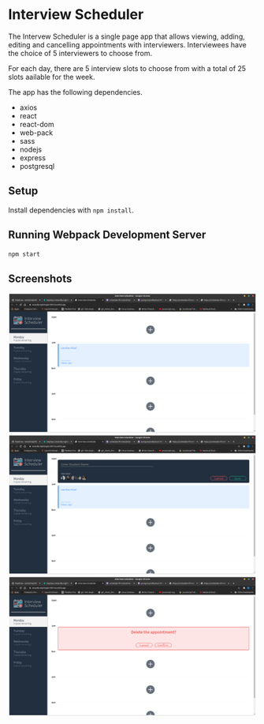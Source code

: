 # Interview Scheduler

The Intervew Scheduler is a single page app that allows viewing, adding, editing and cancelling appointments with interviewers. Interviewees have the choice of 5 interviewers to choose from. 

For each day, there are 5 interview slots to choose from with a total of 25 slots aailable for the week.

The app has the following dependencies.

* axios
* react
* react-dom
* web-pack
* sass
* nodejs
* express
* postgresql

## Setup

Install dependencies with `npm install`.

## Running Webpack Development Server

```sh
npm start
```

## Screenshots
!["Initial Screen"](https://github.com/rahulshial/scheduler/blob/master/docs/Initial%20screen.png)
!["Create New Appointment"](https://github.com/rahulshial/scheduler/blob/master/docs/Create%20New%20appointment.png)
!["Cancel Appointment"](https://github.com/rahulshial/scheduler/blob/master/docs/Delete%20Existing%20Appointment.png)
